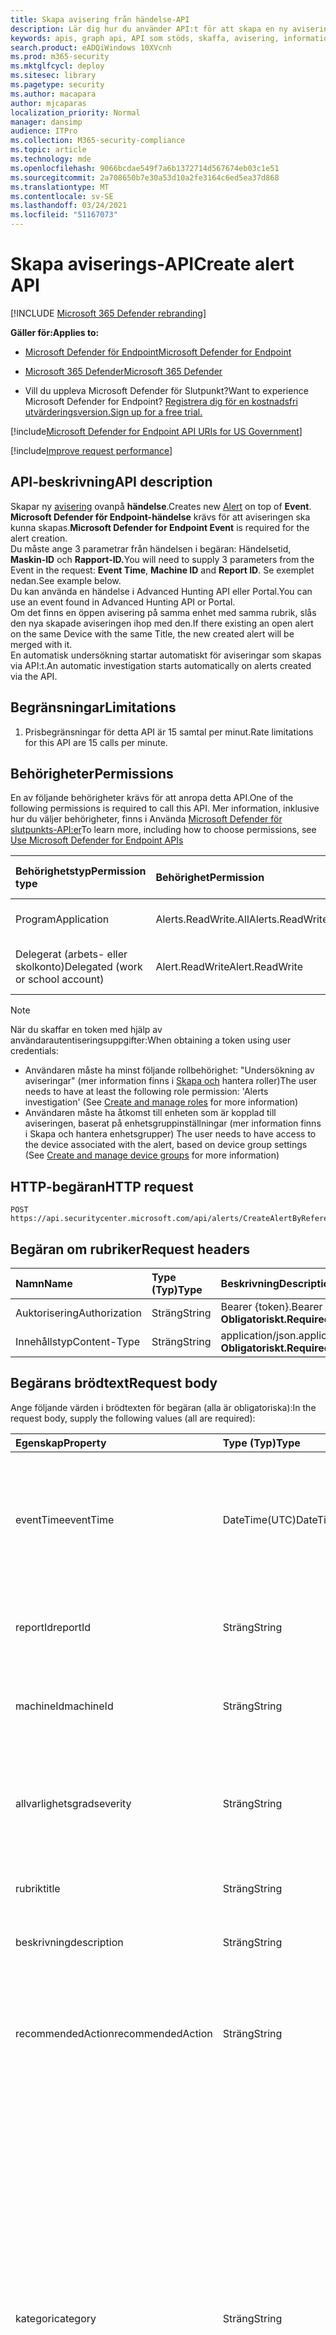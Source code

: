 ```yaml
---
title: Skapa avisering från händelse-API
description: Lär dig hur du använder API:t för att skapa en ny avisering ovanpå händelsen i Microsoft Defender för slutpunkt.
keywords: apis, graph api, API som stöds, skaffa, avisering, information, id
search.product: eADQiWindows 10XVcnh
ms.prod: m365-security
ms.mktglfcycl: deploy
ms.sitesec: library
ms.pagetype: security
ms.author: macapara
author: mjcaparas
localization_priority: Normal
manager: dansimp
audience: ITPro
ms.collection: M365-security-compliance
ms.topic: article
ms.technology: mde
ms.openlocfilehash: 9066bcdae549f7a6b1372714d567674eb03c1e51
ms.sourcegitcommit: 2a708650b7e30a53d10a2fe3164c6ed5ea37d868
ms.translationtype: MT
ms.contentlocale: sv-SE
ms.lasthandoff: 03/24/2021
ms.locfileid: "51167073"
---
```

# <a name="create-alert-api"></a><span data-ttu-id="bd95b-104">Skapa aviserings-API</span><span class="sxs-lookup"><span data-stu-id="bd95b-104">Create alert API</span></span>

[!INCLUDE [Microsoft 365 Defender rebranding](../../includes/microsoft-defender.md)]

<span data-ttu-id="bd95b-105">**Gäller för:**</span><span class="sxs-lookup"><span data-stu-id="bd95b-105">**Applies to:**</span></span>
- [<span data-ttu-id="bd95b-106">Microsoft Defender för Endpoint</span><span class="sxs-lookup"><span data-stu-id="bd95b-106">Microsoft Defender for Endpoint</span></span>](https://go.microsoft.com/fwlink/p/?linkid=2154037)
- [<span data-ttu-id="bd95b-107">Microsoft 365 Defender</span><span class="sxs-lookup"><span data-stu-id="bd95b-107">Microsoft 365 Defender</span></span>](https://go.microsoft.com/fwlink/?linkid=2118804)

- <span data-ttu-id="bd95b-108">Vill du uppleva Microsoft Defender för Slutpunkt?</span><span class="sxs-lookup"><span data-stu-id="bd95b-108">Want to experience Microsoft Defender for Endpoint?</span></span> [<span data-ttu-id="bd95b-109">Registrera dig för en kostnadsfri utvärderingsversion.</span><span class="sxs-lookup"><span data-stu-id="bd95b-109">Sign up for a free trial.</span></span>](https://www.microsoft.com/microsoft-365/windows/microsoft-defender-atp?ocid=docs-wdatp-exposedapis-abovefoldlink) 

[!include[Microsoft Defender for Endpoint API URIs for US Government](../../includes/microsoft-defender-api-usgov.md)]

[!include[Improve request performance](../../includes/improve-request-performance.md)]


## <a name="api-description"></a><span data-ttu-id="bd95b-110">API-beskrivning</span><span class="sxs-lookup"><span data-stu-id="bd95b-110">API description</span></span>
<span data-ttu-id="bd95b-111">Skapar ny [avisering](alerts.md) ovanpå **händelse**.</span><span class="sxs-lookup"><span data-stu-id="bd95b-111">Creates new [Alert](alerts.md) on top of **Event**.</span></span>
<br><span data-ttu-id="bd95b-112">**Microsoft Defender för Endpoint-händelse** krävs för att aviseringen ska kunna skapas.</span><span class="sxs-lookup"><span data-stu-id="bd95b-112">**Microsoft Defender for Endpoint Event** is required for the alert creation.</span></span>
<br><span data-ttu-id="bd95b-113">Du måste ange 3 parametrar från händelsen i begäran: Händelsetid, **Maskin-ID** och  **Rapport-ID.**</span><span class="sxs-lookup"><span data-stu-id="bd95b-113">You will need to supply 3 parameters from the Event in the request: **Event Time**, **Machine ID** and **Report ID**.</span></span> <span data-ttu-id="bd95b-114">Se exemplet nedan.</span><span class="sxs-lookup"><span data-stu-id="bd95b-114">See example below.</span></span>
<br><span data-ttu-id="bd95b-115">Du kan använda en händelse i Advanced Hunting API eller Portal.</span><span class="sxs-lookup"><span data-stu-id="bd95b-115">You can use an event found in Advanced Hunting API or Portal.</span></span>
<br><span data-ttu-id="bd95b-116">Om det finns en öppen avisering på samma enhet med samma rubrik, slås den nya skapade aviseringen ihop med den.</span><span class="sxs-lookup"><span data-stu-id="bd95b-116">If there existing an open alert on the same Device with the same Title, the new created alert will be merged with it.</span></span>
<br><span data-ttu-id="bd95b-117">En automatisk undersökning startar automatiskt för aviseringar som skapas via API:t.</span><span class="sxs-lookup"><span data-stu-id="bd95b-117">An automatic investigation starts automatically on alerts created via the API.</span></span>


## <a name="limitations"></a><span data-ttu-id="bd95b-118">Begränsningar</span><span class="sxs-lookup"><span data-stu-id="bd95b-118">Limitations</span></span>
1. <span data-ttu-id="bd95b-119">Prisbegränsningar för detta API är 15 samtal per minut.</span><span class="sxs-lookup"><span data-stu-id="bd95b-119">Rate limitations for this API are 15 calls per minute.</span></span>


## <a name="permissions"></a><span data-ttu-id="bd95b-120">Behörigheter</span><span class="sxs-lookup"><span data-stu-id="bd95b-120">Permissions</span></span>

<span data-ttu-id="bd95b-121">En av följande behörigheter krävs för att anropa detta API.</span><span class="sxs-lookup"><span data-stu-id="bd95b-121">One of the following permissions is required to call this API.</span></span> <span data-ttu-id="bd95b-122">Mer information, inklusive hur du väljer behörigheter, finns i Använda [Microsoft Defender för slutpunkts-API:er](apis-intro.md)</span><span class="sxs-lookup"><span data-stu-id="bd95b-122">To learn more, including how to choose permissions, see [Use Microsoft Defender for Endpoint APIs](apis-intro.md)</span></span>

<span data-ttu-id="bd95b-123">Behörighetstyp</span><span class="sxs-lookup"><span data-stu-id="bd95b-123">Permission type</span></span> |   <span data-ttu-id="bd95b-124">Behörighet</span><span class="sxs-lookup"><span data-stu-id="bd95b-124">Permission</span></span>  |   <span data-ttu-id="bd95b-125">Visningsnamn för behörighet</span><span class="sxs-lookup"><span data-stu-id="bd95b-125">Permission display name</span></span>
:---|:---|:---
<span data-ttu-id="bd95b-126">Program</span><span class="sxs-lookup"><span data-stu-id="bd95b-126">Application</span></span> |   <span data-ttu-id="bd95b-127">Alerts.ReadWrite.All</span><span class="sxs-lookup"><span data-stu-id="bd95b-127">Alerts.ReadWrite.All</span></span> |  <span data-ttu-id="bd95b-128">"Läs och skriv alla aviseringar"</span><span class="sxs-lookup"><span data-stu-id="bd95b-128">'Read and write all alerts'</span></span>
<span data-ttu-id="bd95b-129">Delegerat (arbets- eller skolkonto)</span><span class="sxs-lookup"><span data-stu-id="bd95b-129">Delegated (work or school account)</span></span> | <span data-ttu-id="bd95b-130">Alert.ReadWrite</span><span class="sxs-lookup"><span data-stu-id="bd95b-130">Alert.ReadWrite</span></span> | <span data-ttu-id="bd95b-131">"Aviseringar om läsning och skrivning"</span><span class="sxs-lookup"><span data-stu-id="bd95b-131">'Read and write alerts'</span></span>

>[!Note]
> <span data-ttu-id="bd95b-132">När du skaffar en token med hjälp av användarautentiseringsuppgifter:</span><span class="sxs-lookup"><span data-stu-id="bd95b-132">When obtaining a token using user credentials:</span></span>
>- <span data-ttu-id="bd95b-133">Användaren måste ha minst följande rollbehörighet: "Undersökning av aviseringar" (mer information finns i [Skapa och](user-roles.md) hantera roller)</span><span class="sxs-lookup"><span data-stu-id="bd95b-133">The user needs to have at least the following role permission: 'Alerts investigation' (See [Create and manage roles](user-roles.md) for more information)</span></span>
>- <span data-ttu-id="bd95b-134">Användaren måste ha åtkomst till enheten som är kopplad till aviseringen, baserat på enhetsgruppinställningar (mer information finns i Skapa och hantera enhetsgrupper) [](machine-groups.md)</span><span class="sxs-lookup"><span data-stu-id="bd95b-134">The user needs to have access to the device associated with the alert, based on device group settings (See [Create and manage device groups](machine-groups.md) for more information)</span></span>

## <a name="http-request"></a><span data-ttu-id="bd95b-135">HTTP-begäran</span><span class="sxs-lookup"><span data-stu-id="bd95b-135">HTTP request</span></span>

```
POST https://api.securitycenter.microsoft.com/api/alerts/CreateAlertByReference
```

## <a name="request-headers"></a><span data-ttu-id="bd95b-136">Begäran om rubriker</span><span class="sxs-lookup"><span data-stu-id="bd95b-136">Request headers</span></span>

<span data-ttu-id="bd95b-137">Namn</span><span class="sxs-lookup"><span data-stu-id="bd95b-137">Name</span></span> | <span data-ttu-id="bd95b-138">Type (Typ)</span><span class="sxs-lookup"><span data-stu-id="bd95b-138">Type</span></span> | <span data-ttu-id="bd95b-139">Beskrivning</span><span class="sxs-lookup"><span data-stu-id="bd95b-139">Description</span></span>
:---|:---|:---
<span data-ttu-id="bd95b-140">Auktorisering</span><span class="sxs-lookup"><span data-stu-id="bd95b-140">Authorization</span></span> | <span data-ttu-id="bd95b-141">Sträng</span><span class="sxs-lookup"><span data-stu-id="bd95b-141">String</span></span> | <span data-ttu-id="bd95b-142">Bearer {token}.</span><span class="sxs-lookup"><span data-stu-id="bd95b-142">Bearer {token}.</span></span> <span data-ttu-id="bd95b-143">**Obligatoriskt.**</span><span class="sxs-lookup"><span data-stu-id="bd95b-143">**Required**.</span></span>
<span data-ttu-id="bd95b-144">Innehållstyp</span><span class="sxs-lookup"><span data-stu-id="bd95b-144">Content-Type</span></span> | <span data-ttu-id="bd95b-145">Sträng</span><span class="sxs-lookup"><span data-stu-id="bd95b-145">String</span></span> | <span data-ttu-id="bd95b-146">application/json.</span><span class="sxs-lookup"><span data-stu-id="bd95b-146">application/json.</span></span> <span data-ttu-id="bd95b-147">**Obligatoriskt.**</span><span class="sxs-lookup"><span data-stu-id="bd95b-147">**Required**.</span></span>

## <a name="request-body"></a><span data-ttu-id="bd95b-148">Begärans brödtext</span><span class="sxs-lookup"><span data-stu-id="bd95b-148">Request body</span></span>

<span data-ttu-id="bd95b-149">Ange följande värden i brödtexten för begäran (alla är obligatoriska):</span><span class="sxs-lookup"><span data-stu-id="bd95b-149">In the request body, supply the following values (all are required):</span></span>

<span data-ttu-id="bd95b-150">Egenskap</span><span class="sxs-lookup"><span data-stu-id="bd95b-150">Property</span></span> | <span data-ttu-id="bd95b-151">Type (Typ)</span><span class="sxs-lookup"><span data-stu-id="bd95b-151">Type</span></span> | <span data-ttu-id="bd95b-152">Beskrivning</span><span class="sxs-lookup"><span data-stu-id="bd95b-152">Description</span></span>
:---|:---|:---
<span data-ttu-id="bd95b-153">eventTime</span><span class="sxs-lookup"><span data-stu-id="bd95b-153">eventTime</span></span> | <span data-ttu-id="bd95b-154">DateTime(UTC)</span><span class="sxs-lookup"><span data-stu-id="bd95b-154">DateTime(UTC)</span></span> | <span data-ttu-id="bd95b-155">Den exakta tiden för händelsen som sträng, från avancerad sökning.</span><span class="sxs-lookup"><span data-stu-id="bd95b-155">The precise time of the event as string, as obtained from advanced hunting.</span></span> <span data-ttu-id="bd95b-156">t.ex. ```2018-08-03T16:45:21.7115183Z``` **Obligatoriskt**.</span><span class="sxs-lookup"><span data-stu-id="bd95b-156">e.g. ```2018-08-03T16:45:21.7115183Z``` **Required**.</span></span>
<span data-ttu-id="bd95b-157">reportId</span><span class="sxs-lookup"><span data-stu-id="bd95b-157">reportId</span></span> | <span data-ttu-id="bd95b-158">Sträng</span><span class="sxs-lookup"><span data-stu-id="bd95b-158">String</span></span> | <span data-ttu-id="bd95b-159">ReportId för händelsen, från avancerad sökning.</span><span class="sxs-lookup"><span data-stu-id="bd95b-159">The reportId of the event, as obtained from advanced hunting.</span></span> <span data-ttu-id="bd95b-160">**Obligatoriskt.**</span><span class="sxs-lookup"><span data-stu-id="bd95b-160">**Required**.</span></span>
<span data-ttu-id="bd95b-161">machineId</span><span class="sxs-lookup"><span data-stu-id="bd95b-161">machineId</span></span> | <span data-ttu-id="bd95b-162">Sträng</span><span class="sxs-lookup"><span data-stu-id="bd95b-162">String</span></span> | <span data-ttu-id="bd95b-163">ID för enheten där händelsen identifierades.</span><span class="sxs-lookup"><span data-stu-id="bd95b-163">Id of the device on which the event was identified.</span></span> <span data-ttu-id="bd95b-164">**Obligatoriskt.**</span><span class="sxs-lookup"><span data-stu-id="bd95b-164">**Required**.</span></span>
<span data-ttu-id="bd95b-165">allvarlighetsgrad</span><span class="sxs-lookup"><span data-stu-id="bd95b-165">severity</span></span> | <span data-ttu-id="bd95b-166">Sträng</span><span class="sxs-lookup"><span data-stu-id="bd95b-166">String</span></span> | <span data-ttu-id="bd95b-167">Aviseringens allvarlighetsgrad.</span><span class="sxs-lookup"><span data-stu-id="bd95b-167">Severity of the alert.</span></span> <span data-ttu-id="bd95b-168">Egenskapsvärdena är: "Låg", "Medel" och "Hög".</span><span class="sxs-lookup"><span data-stu-id="bd95b-168">The property values are: 'Low', 'Medium' and 'High'.</span></span> <span data-ttu-id="bd95b-169">**Obligatoriskt.**</span><span class="sxs-lookup"><span data-stu-id="bd95b-169">**Required**.</span></span>
<span data-ttu-id="bd95b-170">rubrik</span><span class="sxs-lookup"><span data-stu-id="bd95b-170">title</span></span> | <span data-ttu-id="bd95b-171">Sträng</span><span class="sxs-lookup"><span data-stu-id="bd95b-171">String</span></span> | <span data-ttu-id="bd95b-172">Rubrik för aviseringen.</span><span class="sxs-lookup"><span data-stu-id="bd95b-172">Title for the alert.</span></span> <span data-ttu-id="bd95b-173">**Obligatoriskt.**</span><span class="sxs-lookup"><span data-stu-id="bd95b-173">**Required**.</span></span>
<span data-ttu-id="bd95b-174">beskrivning</span><span class="sxs-lookup"><span data-stu-id="bd95b-174">description</span></span> | <span data-ttu-id="bd95b-175">Sträng</span><span class="sxs-lookup"><span data-stu-id="bd95b-175">String</span></span> | <span data-ttu-id="bd95b-176">Beskrivning av aviseringen.</span><span class="sxs-lookup"><span data-stu-id="bd95b-176">Description of the alert.</span></span> <span data-ttu-id="bd95b-177">**Obligatoriskt.**</span><span class="sxs-lookup"><span data-stu-id="bd95b-177">**Required**.</span></span>
<span data-ttu-id="bd95b-178">recommendedAction</span><span class="sxs-lookup"><span data-stu-id="bd95b-178">recommendedAction</span></span>| <span data-ttu-id="bd95b-179">Sträng</span><span class="sxs-lookup"><span data-stu-id="bd95b-179">String</span></span> | <span data-ttu-id="bd95b-180">En åtgärd som rekommenderas att vidtas av säkerhetsofficer när du analyserar aviseringen.</span><span class="sxs-lookup"><span data-stu-id="bd95b-180">Action that is recommended to be taken by security officer when analyzing the alert.</span></span> <span data-ttu-id="bd95b-181">**Obligatoriskt.**</span><span class="sxs-lookup"><span data-stu-id="bd95b-181">**Required**.</span></span>
<span data-ttu-id="bd95b-182">kategori</span><span class="sxs-lookup"><span data-stu-id="bd95b-182">category</span></span>| <span data-ttu-id="bd95b-183">Sträng</span><span class="sxs-lookup"><span data-stu-id="bd95b-183">String</span></span> | <span data-ttu-id="bd95b-184">Kategorin för aviseringen.</span><span class="sxs-lookup"><span data-stu-id="bd95b-184">Category of the alert.</span></span> <span data-ttu-id="bd95b-185">Egenskapsvärdena är: "General", "CommandAndControl", "Collection", "CredentialAccess", "DefenseEvasion", "Discovery", "Exfiltration", "Exploit", "Execution", "InitialAccess", "Malware", "Malware", "Per persist", "PrivilegeEscalation", "Ransomware", "SuspiciousActivity" **Required**.</span><span class="sxs-lookup"><span data-stu-id="bd95b-185">The property values are: "General", "CommandAndControl", "Collection", "CredentialAccess", "DefenseEvasion", "Discovery", "Exfiltration", "Exploit", "Execution", "InitialAccess", "LateralMovement", "Malware", "Persistence", "PrivilegeEscalation", "Ransomware", "SuspiciousActivity" **Required**.</span></span>

## <a name="response"></a><span data-ttu-id="bd95b-186">Svar</span><span class="sxs-lookup"><span data-stu-id="bd95b-186">Response</span></span>

<span data-ttu-id="bd95b-187">Om det lyckas returnerar den här metoden 200 OK och ett [nytt aviseringsobjekt](alerts.md) i svarstexten.</span><span class="sxs-lookup"><span data-stu-id="bd95b-187">If successful, this method returns 200 OK, and a new [alert](alerts.md) object in the response body.</span></span> <span data-ttu-id="bd95b-188">Om en händelse med de angivna egenskaperna _(reportId,_ _eventTime_ och _machineId)_ inte hittades – 404 Hittades inte.</span><span class="sxs-lookup"><span data-stu-id="bd95b-188">If event with the specified properties (_reportId_, _eventTime_ and _machineId_) was not found - 404 Not Found.</span></span>

## <a name="example"></a><span data-ttu-id="bd95b-189">Exempel</span><span class="sxs-lookup"><span data-stu-id="bd95b-189">Example</span></span>

<span data-ttu-id="bd95b-190">**Begäran**</span><span class="sxs-lookup"><span data-stu-id="bd95b-190">**Request**</span></span>

<span data-ttu-id="bd95b-191">Här är ett exempel på begäran.</span><span class="sxs-lookup"><span data-stu-id="bd95b-191">Here is an example of the request.</span></span>

```http
POST https://api.securitycenter.microsoft.com/api/alerts/CreateAlertByReference
```

```json
{
    "machineId": "1e5bc9d7e413ddd7902c2932e418702b84d0cc07",
    "severity": "Low",
    "title": "example",
    "description": "example alert",
    "recommendedAction": "nothing",
    "eventTime": "2018-08-03T16:45:21.7115183Z",
    "reportId": "20776",
    "category": "Exploit"
}
```

